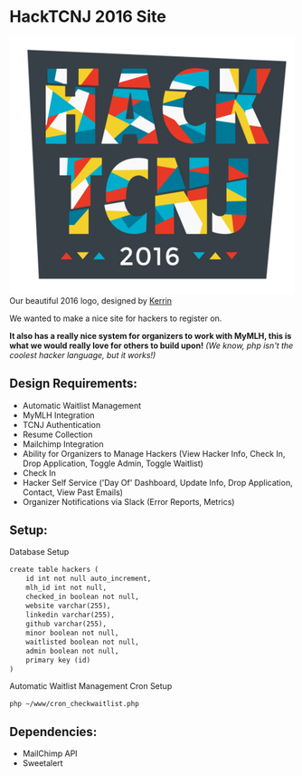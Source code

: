 HackTCNJ 2016 Site
==================
![HackTCNJ 2016 Logo](WebContent/hackTcnj2016.png)
Our beautiful 2016 logo, designed by [Kerrin](https://kerrinrose.com) 

We wanted to make a nice site for hackers to register on.

**It also has a really nice system for organizers to work with MyMLH, this is what we would really love for others to build upon!**
*(We know, php isn't the coolest hacker language, but it works!)*

Design Requirements:
--------------------

-   Automatic Waitlist Management
-   MyMLH Integration
-   TCNJ Authentication
-   Resume Collection
-   Mailchimp Integration
-   Ability for Organizers to Manage Hackers (View Hacker Info, Check In, Drop Application, Toggle Admin, Toggle Waitlist)
-   Check In
-   Hacker Self Service ('Day Of' Dashboard, Update Info, Drop Application, Contact, View Past Emails)
-   Organizer Notifications via Slack (Error Reports, Metrics)

Setup:
------

Database Setup

    create table hackers (
        id int not null auto_increment,
        mlh_id int not null,
        checked_in boolean not null,
        website varchar(255),
        linkedin varchar(255),
        github varchar(255),
        minor boolean not null,
        waitlisted boolean not null,
        admin boolean not null,
        primary key (id)
    )

Automatic Waitlist Management Cron Setup

    php ~/www/cron_checkwaitlist.php

Dependencies:
-------------

-   MailChimp API
-   Sweetalert
